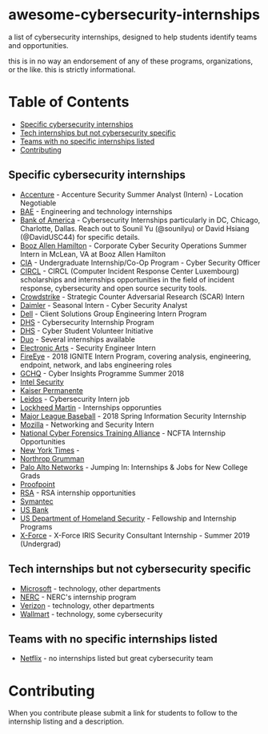# awesome-cybersecurity-internships
a list of cybersecurity internships, designed to help students identify teams and opportunities. 

this is in no way an endorsement of any of these programs, organizations, or the like. this is strictly informational. 

# Table of Contents
  * [Specific cybersecurity internships](#specific-cybersecurity-internships)
  * [Tech internships but not cybersecurity specific](#tech-internships-but-not-cybersecurity-specific)
  * [Teams with no specific internships listed](#teams-with-no-specific-internships-listed)
* [Contributing](#contributing)

## Specific cybersecurity internships

* [Accenture](https://www.accenture.com/us-en/careers/find-your-fit-students-graduates-undergraduate-summer-internships) - Accenture Security Summer Analyst (Intern) - Location Negotiable
* [BAE](https://jobs.baesystems.com/global/en/search-results?keywords=intern%20security) - Engineering and technology internships
* [Bank of America](https://campus.bankofamerica.com/careers/Global-Technology-Summer-Analyst-Program-US.html) - Cybersecurity Internships particularly in DC, Chicago, Charlotte, Dallas. Reach out to Sounil Yu (@sounilyu) or David Hsiang (@DavidUSC44) for specific details.
* [Booz Allen Hamilton](https://careers.boozallen.com/en-US/search?keywords=intern%20security&location=) - Corporate Cyber Security Operations Summer Intern in McLean, VA at Booz Allen Hamilton
* [CIA](https://www.cia.gov/careers/student-opportunities/undergrad-info-assurance.html) - Undergraduate Internship/Co-Op Program - Cyber Security Officer
* [CIRCL](https://www.circl.lu/projects/internships/) - CIRCL (Computer Incident Response Center Luxembourg) scholarships and internships opportunities in the field of incident response, cybersecurity and open source security tools.
* [Crowdstrike](https://www.crowdstrike.com/careers/?p=job%2Fovmo6fw5) - Strategic Counter Adversarial Research (SCAR) Intern
* [Daimler](https://www.google.com/search?q=cybersecurity+internship&oq=cybersecurity+internship&aqs=chrome..69i57j69i60l2.3626j0j7&sourceid=chrome&ie=UTF-8&ibp=htl;jobs&sa=X&ved=2ahUKEwih2snSjOHgAhXhRd8KHey9C6AQp4wCMAB6BAgAEBE#htidocid=7gSL3nEd0fhMyeqhAAAAAA%3D%3D) - Seasonal Intern - Cyber Security Analyst
* [Dell](https://jobs.dell.com/category/internship-jobs/375/24213/1) - Client Solutions Group Engineering Intern Program
* [DHS](https://www.dhs.gov/homeland-security-careers/cybersecurity-internship-program-0) - Cybersecurity Internship Program
* [DHS](https://www.dhs.gov/homeland-security-careers/cyber-student-volunteer-initiative) - Cyber Student Volunteer Initiative
* [Duo](https://duo.com/about/careers) - Several internships available
* [Electronic Arts](https://www.ea.com/careers/students) - Security Engineer Intern
* [FireEye](https://universityrelations.fireeye.com/internships) - 2018 IGNITE Intern Program, covering analysis, engineering, endpoint, network, and labs engineering roles
* [GCHQ](https://www.gchq-careers.co.uk/early-careers/students.html) - Cyber Insights Programme Summer 2018
* [Intel Security](https://jobs.intel.com/page/show/internships)
* [Kaiser Permanente](https://www.kaiserpermanentejobs.org/university/#university-talent-network) 
* [Leidos](https://lensa.com/cybersecurity-intern-jobs/orlando/jd/542914b3c3b5bdb65656cecac3909c42) - Cybersecurity Intern job
* [Lockheed Martin](https://sjobs.brassring.com/TGnewUI/Search/Home/Home?partnerid=25037&siteid=5014#keyWordSearch=cybersecurity) - Internships opporunties 
* [Major League Baseball](https://www.google.com/search?q=mlb+cybersecurity+internship+2019&oq=mlb+cybersecurity+internship+2019&aqs=chrome..69i57.4056j0j4&sourceid=chrome&ie=UTF-8&ibp=htl;jobs&sa=X&ved=2ahUKEwjtiabhkOHgAhVHMt8KHV36AC4Qp4wCMAF6BAgGEBI#htidocid=TCL6uZbFFBAae4IPAAAAAA%3D%3D) - 2018 Spring Information Security Internship
* [Mozilla](https://careers.mozilla.org/university/) - Networking and Security Intern
* [National Cyber Forensics Training Alliance](https://www.ncfta.net/hiring/internship-opportunities/) - NCFTA Internship Opportunities
* [New York Times](https://www.nytco.com/careers/2019-business-summer-internships/) -
* [Northrop Grumman](http://www.northropgrumman.com/Careers/Students-Entry-Level/Pages/Internships.aspx) 
* [Palo Alto Networks](https://jobs.jobvite.com/paloaltonetworks/p/interns) - Jumping In: Internships & Jobs for New College Grads
* [Proofpoint](https://www.proofpoint.com/us/careers-intern-job-search)
* [RSA](https://www.thersa.org/about-us/internships) - RSA internship opportunities
* [Symantec](https://symantec.wd1.myworkdayjobs.com/university/0/refreshFacet/318c8bb6f553100021d223d9780d30be)
* [US Bank](https://www.usbank.com/careers/internships/index.html)
* [US Department of Homeland Security](https://www.cybercareers.gov/students-universities/find-a-job/#fellowship) - Fellowship and Internship Programs
* [X-Force](https://www.linkedin.com/jobs/view/x-force-iris-security-consultant-internship-summer-2019-undergrad-at-ibm-1104406021) - X-Force IRIS Security Consultant Internship - Summer 2019 (Undergrad)


## Tech internships but not cybersecurity specific

* [Microsoft](https://careers.microsoft.com/us/en/students-and-graduates) - technology, other departments
* [NERC](https://www.nerc.com/AboutNERC/careers/Pages/Internships.aspx) - NERC's internship program
* [Verizon](http://www.verizon.com/about/careers/college-students) - technology, other departments
* [Wallmart](https://careers.walmart.com/results?q=summer%20intern&page=1&sort=rank&expand=brand,department,type,rate&jobCareerArea=all) - technology, some cybersecurity

## Teams with no specific internships listed

* [Netflix](https://jobs.netflix.com/teams/security) - no internships listed but great cybersecurity team

# Contributing

When you contribute please submit a link for students to follow to the internship listing and a description.
